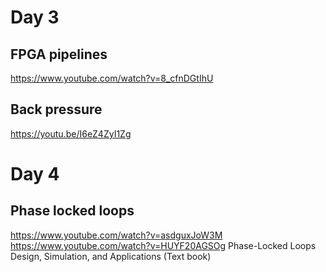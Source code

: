 # Day 3

## FPGA pipelines

https://www.youtube.com/watch?v=8_cfnDGtIhU

## Back pressure

https://youtu.be/I6eZ4ZyI1Zg

# Day 4

## Phase locked loops

https://www.youtube.com/watch?v=asdguxJoW3M
https://www.youtube.com/watch?v=HUYF20AGSOg
Phase-Locked Loops Design, Simulation, and Applications (Text book)
